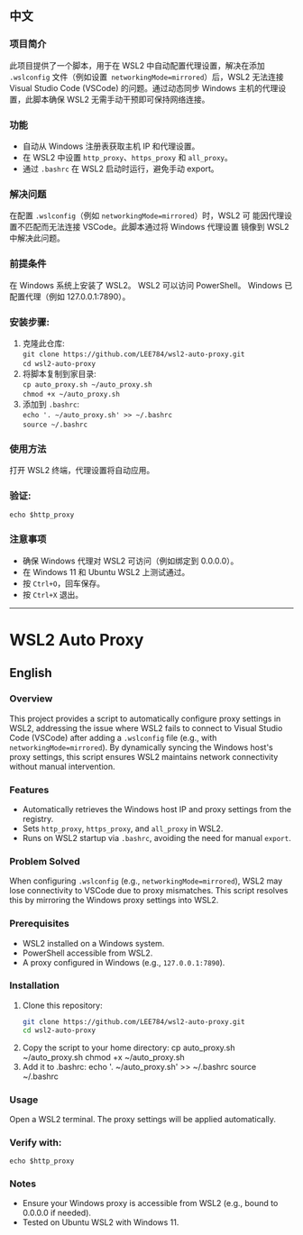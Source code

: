 ## 中文
### 项目简介
此项目提供了一个脚本，用于在 WSL2 中自动配置代理设置，解决在添加` .wslconfig` 文件（例如设置` networkingMode=mirrored`）后，WSL2 无法连接 Visual Studio Code (VSCode) 的问题。通过动态同步 Windows 主机的代理设置，此脚本确保 WSL2 无需手动干预即可保持网络连接。

### 功能
- 自动从 Windows 注册表获取主机 IP 和代理设置。  
- 在 WSL2 中设置 `http_proxy`、`https_proxy` 和 `all_proxy`。
- 通过 `.bashrc` 在 WSL2 启动时运行，避免手动 export。
### 解决问题
   在配置 `.wslconfig`（例如 `networkingMode=mirrored`）时，WSL2 可  能因代理设置不匹配而无法连接 VSCode。此脚本通过将 Windows 代理设置  镜像到 WSL2 中解决此问题。

### 前提条件
   在 Windows 系统上安装了 WSL2。
   WSL2 可以访问 PowerShell。
   Windows 已配置代理（例如 127.0.0.1:7890）。

### 安装步骤:
1. 克隆此仓库:  
   `git clone https://github.com/LEE784/wsl2-auto-proxy.git`  
   `cd wsl2-auto-proxy`  
2. 将脚本复制到家目录:  
   `cp auto_proxy.sh ~/auto_proxy.sh`  
   `chmod +x ~/auto_proxy.sh`  
3. 添加到 `.bashrc`:  
   `echo '. ~/auto_proxy.sh' >> ~/.bashrc`  
   `source ~/.bashrc`  
### 使用方法  
   打开 WSL2 终端，代理设置将自动应用。
### 验证:  
`echo $http_proxy`  
### 注意事项  
- 确保 Windows 代理对 WSL2 可访问（例如绑定到 0.0.0.0）。  
- 在 Windows 11 和 Ubuntu WSL2 上测试通过。  
- 按 `Ctrl+O`，回车保存。  
- 按 `Ctrl+X` 退出。  
---
# WSL2 Auto Proxy

## English

### Overview
This project provides a script to automatically configure proxy settings in WSL2, addressing the issue where WSL2 fails to connect to Visual Studio Code (VSCode) after adding a `.wslconfig` file (e.g., with `networkingMode=mirrored`). By dynamically syncing the Windows host's proxy settings, this script ensures WSL2 maintains network connectivity without manual intervention.

### Features
- Automatically retrieves the Windows host IP and proxy settings from the registry.
- Sets `http_proxy`, `https_proxy`, and `all_proxy` in WSL2.
- Runs on WSL2 startup via `.bashrc`, avoiding the need for manual `export`.

### Problem Solved
When configuring `.wslconfig` (e.g., `networkingMode=mirrored`), WSL2 may lose connectivity to VSCode due to  proxy mismatches. This script resolves this by mirroring the Windows proxy settings into WSL2.

### Prerequisites
- WSL2 installed on a Windows system.
- PowerShell accessible from WSL2.
- A proxy configured in Windows (e.g., `127.0.0.1:7890`).

### Installation
1. Clone this repository:
   ```bash
   git clone https://github.com/LEE784/wsl2-auto-proxy.git
   cd wsl2-auto-proxy
2. Copy the script to your home directory:
   cp auto_proxy.sh ~/auto_proxy.sh
   chmod +x ~/auto_proxy.sh
3. Add it to .bashrc:
   echo '. ~/auto_proxy.sh' >> ~/.bashrc
   source ~/.bashrc
### Usage
   Open a WSL2 terminal. The proxy settings will be applied automatically.
### Verify with:
`echo $http_proxy`
### Notes
- Ensure your Windows proxy is accessible from WSL2 (e.g., bound to 0.0.0.0 if needed).
- Tested on Ubuntu WSL2 with Windows 11.
    
